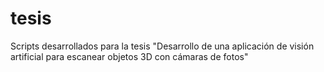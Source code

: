 # tesis
Scripts desarrollados para la tesis "Desarrollo de una aplicación de visión artificial para escanear objetos 3D con cámaras de fotos"
